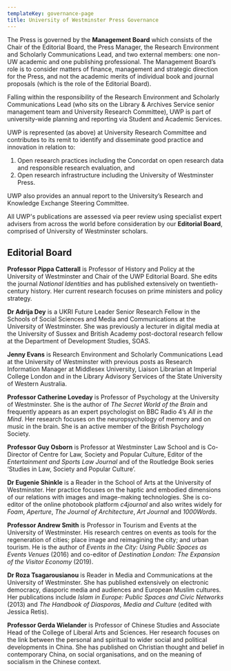 ```yaml
---
templateKey: governance-page
title: University of Westminster Press Governance
---
```

<p class="lead">The Press is governed by the <strong>Management Board</strong> which consists of the Chair of the Editorial Board, the Press Manager, the Research Environment and Scholarly Communications Lead, and two external members: one non-UW academic and one publishing professional. The Management Board’s role is to consider matters of finance, management and strategic direction for the Press, and not the academic merits of individual book and journal proposals (which is the role of the Editorial Board).</p>

Falling within the responsibility of the Research Environment and Scholarly Communications Lead (who sits on the Library & Archives Service senior management team and University Research Committee), UWP is part of university-wide planning and reporting via Student and Academic Services.

UWP is represented (as above) at University Research Committee and contributes to its remit to identify and disseminate good practice and innovation in relation to:

1. Open research practices including the Concordat on open research data and responsible research evaluation, and 
2. Open research infrastructure including the University of Westminster Press.

UWP also provides an annual report to the University’s Research and Knowledge Exchange Steering Committee.

All UWP's publications are assessed via peer review using specialist expert advisers from across the world before consideration by our **Editorial Board**, comprised of University of Westminster scholars.

## Editorial Board
**Professor Pippa Catterall** is Professor of History and Policy at the University of Westminster and Chair of the UWP Editorial Board. She edits the journal *National Identities* and has published extensively on twentieth-century history. Her current research focuses on prime ministers and policy strategy.

**Dr Adrija Dey** is a UKRI Future Leader Senior Research Fellow in the Schools of Social Sciences and Media and Communications at the University of Westminster. She was previously a lecturer in digital media at the University of Sussex and British Academy post-doctoral research fellow at the Department of Development Studies, SOAS.

**Jenny Evans** is Research Environment and Scholarly Communications Lead at the University of Westminster with previous posts as Research Information Manager at Middlesex University, Liaison Librarian at Imperial College London and in the Library Advisory Services of the State University of Western Australia.

**Professor Catherine Loveday** is Professor of Psychology at the University of Westminster. She is the author of *The Secret World of the Brain* and frequently appears as an expert psychologist on BBC Radio 4’s *All in the Mind*. Her research focuses on the neuropsychology of memory and on music in the brain. She is an active member of the British Psychology Society.

**Professor Guy Osborn** is Professor at Westminster Law School and is Co-Director of Centre for Law, Society and Popular Culture, Editor of the *Entertainment and Sports Law Journal* and of the Routledge Book series ‘Studies in Law, Society and Popular Culture’.

**Dr Eugenie Shinkle** is a Reader in the School of Arts at the University of Westminster. Her practice focuses on the haptic and embodied dimensions of our relations with images and image-making technologies. She is co-editor of the online photobook platform *c4journal* and also writes widely for *Foam*, *Aperture*, *The Journal of Architecture*, *Art Journal* and *1000Words*.

**Professor Andrew Smith** is Professor in Tourism and Events at the University of Westminster. His research centres on events as tools for the regeneration of cities; place image and reimagining the city; and urban tourism. He is the author of *Events in the City: Using Public Spaces as Events Venues* (2016) and co-editor of *Destination London: The Expansion of the Visitor Economy* (2019).

**Dr Roza Tsagarousianou** is Reader in Media and Communications at the University of Westminster. She has published extensively on electronic democracy, diasporic media and audiences and European Muslim cultures. Her publications include *Islam in Europe: Public Spaces and Civic Networks* (2013) and *The Handbook of Diasporas, Media and Culture* (edited with Jessica Retis).

**Professor Gerda Wielander** is Professor of Chinese Studies and Associate Head of the College of Liberal Arts and Sciences. Her research focuses on the link between the personal and spiritual to wider social and political developments in China. She has published on Christian thought and belief in contemporary China, on social organisations, and on the meaning of socialism in the Chinese context.

